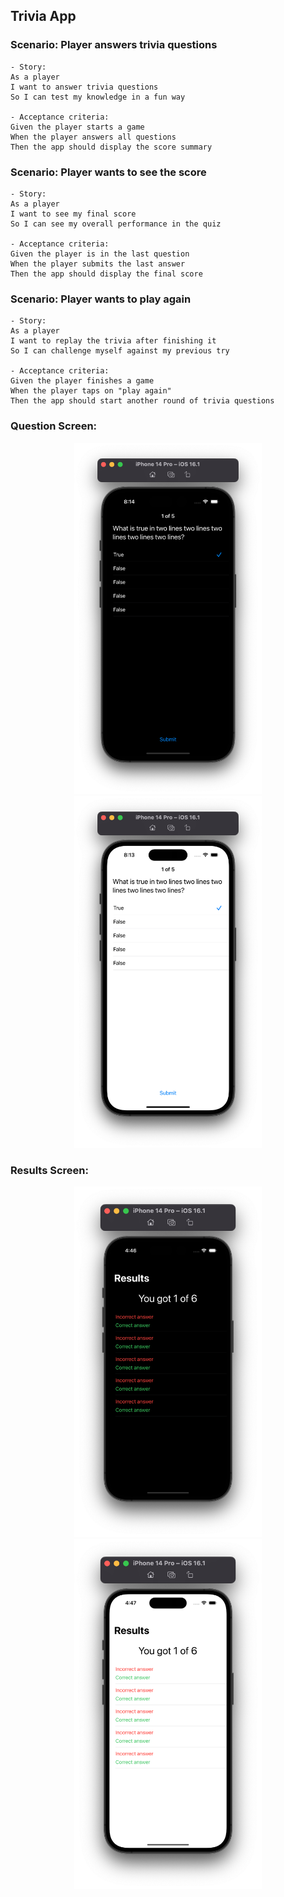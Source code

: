 ## Trivia App

### Scenario: Player answers trivia questions
```
- Story:
As a player
I want to answer trivia questions
So I can test my knowledge in a fun way

- Acceptance criteria:
Given the player starts a game
When the player answers all questions
Then the app should display the score summary
```

### Scenario: Player wants to see the score
```
- Story:
As a player
I want to see my final score
So I can see my overall performance in the quiz

- Acceptance criteria:
Given the player is in the last question
When the player submits the last answer
Then the app should display the final score
```

### Scenario: Player wants to play again
```
- Story:
As a player
I want to replay the trivia after finishing it
So I can challenge myself against my previous try

- Acceptance criteria:
Given the player finishes a game
When the player taps on "play again"
Then the app should start another round of trivia questions
```

### Question Screen:

<p float="left" align="middle">
  <img src="TRIVIA_QUESTION_dark.png" width="300" />
  <img src="TRIVIA_QUESTION_light.png" width="300" />
</p>

### Results Screen:

<p float="left" align="middle">
  <img src="TRIVIA_RESULTS_dark.png" width="300" />
  <img src="TRIVIA_RESULTS_light.png" width="300" />
</p>